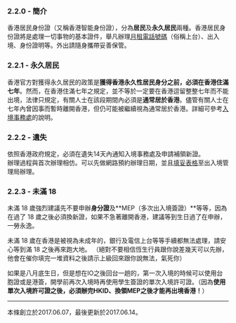 ### 2.2.0 - 簡介

香港居民身份證（又稱香港智能身份證），分為**居民**及**永久居民**兩種。香港居民身份證將是處理一切事物的基本證件，舉凡辦理[月租電話號碼](/2-3-shou-ji-men-hao-yu-shang-wang.md)（俗稱上台）、出入境、身份證明等。外出請隨身攜帶妥善保管。

### 2.2.1 - 永久居民

香港官方對獲得永久居民的政策是**獲得香港永久性居民身分之前，必須在香港住滿七年**。然而，在香港住滿七年之規定，並不等於一定要在香港逗留整整七年而不能出境，法律只規定，有關人士在該段期間內必須是**通常居於香港**。儘管有關人士在七年內曾因事而暫時離開香港，但仍可能被繼續視為通常居於香港。詳細可參考[入境事務處](http://www.immd.gov.hk/hkt/services/hkid/reg_replace.html#overseas)的說明。

### 2.2.2 - 遺失

依照香港政府規定，必須在遺失14天內通知入境事務處及申請補領新證。  
辦理過程與首次辦理相仿。可以先做網路預約辦理日期，並且[填妥表格](http://www.immd.gov.hk/hkt/forms/hkid.html)至出入境管理局辦理。

### 2.2.3 - 未滿 18

未滿 18 歲強烈建議先不要申辦**身分證**及**MEP（多次出入境簽證）**等等，因為在過了 18 歲之後必須換新證，如果不急著離開香港，建議等到生日過了在申辦，一勞永逸。

未滿 18 歲在香港是被視為未成年的，銀行及電信上台等等手續都無法處理，請安心等到滿 18 之後再來跑大地。 （絕對不要相信恆生行員跟你說差幾天可以先辦，他會在催你填完一堆資料之後請示上級回來跟你說無法，氣死你）

如果是八月底生日，但是想在IO之後回台一趟的，第一次入境的時候可以使用台胞證或是港簽，開學前再次入境時再使用學生簽證的單次入境許可證。（因為**使用單次入境許可證之後，必須辦完HKID、換領MEP之後才能再出境香港！**）

---

本條創立於2017.06.07，最後更新於2017.06.14。

